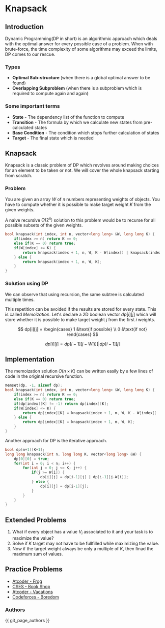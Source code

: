 # Knapsack

## Introduction

Dynamic Programming(DP in short) is an algorithmic approach which deals with the optimal answer for every possible case of a problem. When with brute-force, the time complexity of some algorithms may exceed the limits, DP comes to our rescue.<br>

### Types

- **Optimal Sub-structure** (when there is a global optimal answer to be found)
- **Overlapping Subproblem** (when there is a subproblem which is required to compute again and again)

### Some important terms

- **State** - The dependency list of the function to compute
- **Transition** - The formula by which we calculate new states from pre-calculated states
- **Base Condition** - The condition which stops further calculation of states
- **Target** - The final state which is needed

## Knapsack

Knapsack is a classic problem of DP which revolves around making choices for an element to be taken or not. We will cover the whole knapsack starting from scratch.<br>

### Problem
You are given an array $W$ of $n$ numbers representing weights of objects. You have to compute whether it is possible to make target weight $K$ from the given weights.

A naive recursive $O(2^n)$ solution to this problem would be to recurse for all possible subsets of the given weights.

```cpp
bool knapsack(int index, int n, vector<long long> &W, long long K) {
    if(index >= n) return K == 0;
    else if(K == 0) return true;
    if(W[index] <= K) {
        return knapsack(index + 1, n, W, K - W[index]) | knapsack(index + 1, n, W, K);
    } else {
        return knapsack(index + 1, n, W, K);
    }
}
```

### Solution using DP
We can observe that using recursion, the same subtree is calculated multiple times.<br>

This repetition can be avoided if the results are stored for every state. This is called *Memoization*. Let's declare a 2D boolean vector $dp[i][j]$ which will store whether it is possible to make target weight $j$ from the first $i$ weights.<br>

$$ dp[i][j] = \begin{cases} 
1 &\text{if possible} \\ 
0 &\text{if not} 
\end{cases} $$

$$ dp[i][j] = dp[i-1][j-W[i]] | dp[i-1][j] $$

## Implementation

The memoization solution $O(n\times K)$ can be written easily by a few lines of code in the original recursive function.

```cpp hl_lines="5 7 9"
memset(dp, -1, sizeof dp);
bool knapsack(int index, int n, vector<long long> &W, long long K) {
    if(index >= n) return K == 0;
    else if(K == 0) return true;
    if(dp[index][K] != -1) return dp[index][K];
    if(W[index] <= K) {
        return dp[index][K] = knapsack(index + 1, n, W, K - W[index]) | knapsack(index + 1, n, W, K);
    } else {
        return dp[index][K] = knapsack(index + 1, n, W, K);
    }
}
```

Another approach for DP is the iterative approach. 
```cpp
bool dp[n+1][K+1];
long long knapsack(int n, long long K, vector<long long> &W) {
    dp[0][0] = true;
    for(int i = 0; i < n; i++) {
        for(int j = 0; j <= K; j++) {
            if(j >= W[i]) {
                dp[i][j] = dp[i-1][j] | dp[i-1][j-W[i]];
            } else {
                dp[i][j] = dp[i-1][j];
            }
        }
    }
}
```

## Extended Problems

1. What if every object has a value $V_i$ associated to it and your task is to maximize the value? 
2. Solve if $K$ target may not have to be fullfilled while maximizing the value.
3. Now if the target weight always be only a multiple of $K$, then finad the maximum sum of values. 

## Practice Problems

- [Atcoder - Frog](https://atcoder.jp/contests/dp/tasks/dp_b)
- [CSES - Book Shop](https://cses.fi/problemset/task/1158/)
- [Atcoder - Vacations](https://atcoder.jp/contests/dp/tasks/dp_c)
- [Codeforces - Boredom](https://codeforces.com/problemset/problem/455/A)

### Authors
{{ git_page_authors }}